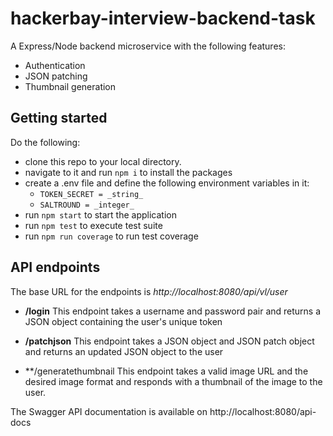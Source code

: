 #   hackerbay-interview-backend-task
A Express/Node backend microservice with the following features:

+   Authentication
+   JSON patching
+   Thumbnail generation

##  Getting started
Do the following: 
+   clone this repo to your local directory.
+   navigate to it and run `npm i` to install the packages
+   create a .env file and define the following environment variables in it:
    +   `TOKEN_SECRET = _string_`
    +   `SALTROUND = _integer_`
+   run `npm start` to start the application
+   run `npm test` to execute test suite
+   run `npm run coverage` to run test coverage

##  API endpoints
The base URL for the endpoints is *http://localhost:8080/api/vl/user*

+   **/login**
    This endpoint takes a username and password pair and returns a JSON object containing the user's unique token


+   **/patchjson**
    This endpoint takes a JSON object and JSON patch object and returns an updated JSON object to the user


+   **/generatethumbnail
    This endpoint takes a valid image URL and the desired image format and responds with a thumbnail of the image to the user.
    

The Swagger API documentation is available on http://localhost:8080/api-docs
